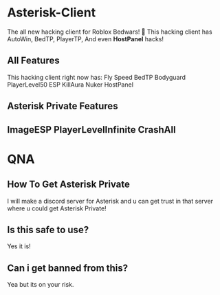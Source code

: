 # Asterisk-Client
The all new hacking client for Roblox Bedwars! 👀
This hacking client has AutoWin, BedTP, PlayerTP, And even **HostPanel** hacks!
## All Features
This hacking client right now has:
Fly
Speed
BedTP
Bodyguard
PlayerLevel50
ESP
KillAura
Nuker
HostPanel
## Asterisk Private Features
**ImageESP**
**PlayerLevelInfinite**
**CrashAll**
---------------------------------------------
# QNA
## How To Get Asterisk Private
I will make a discord server for Asterisk and u can get trust in that server where u could get Asterisk Private!
## Is this safe to use?
Yes it is!
## Can i get banned from this?
Yea but its on your risk.
